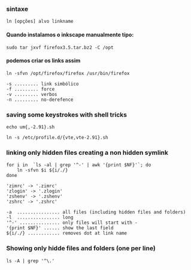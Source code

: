 ### sintaxe

    ln [opções] alvo linkname

#### Quando instalamos o inkscape manualmente tipo:

    sudo tar jxvf firefox3.5.tar.bz2 -C /opt

#### podemos criar os links assim

    ln -sfvn /opt/firefox/firefox /usr/bin/firefox

    -s ......... link simbólico
    -f ......... force
    -v ......... verbos
    -n ......... no-derefence

### saving some keystrokes with shell tricks

    echo um{,-2.91}.sh

    ln -s /etc/profile.d/{vte,vte-2.91}.sh
    
### linking only hidden files creating a non hidden symlink

    for i in  `ls -al | grep '^-' | awk '{print $NF}'`; do
        ln -sfvn $i ${i/./}  
    done
    
    'zimrc' -> '.zimrc'
    'zlogin' -> '.zlogin'
    'zshenv' -> '.zshenv'
    'zshrc' -> '.zshrc'
    
    -a  ................ all files (including hidden files and folders)
	-l  ................ long 
	'^-' ............... only files will start with -
	'{print $NF}' ...... show the last field 
    ${i/./} ............ removes dot at link name

### Showing only hidde files and folders (one per line)

	ls -A | grep '^\.'


